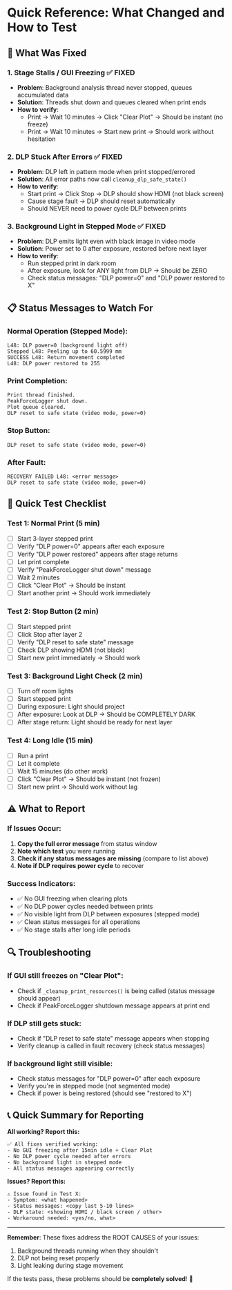 # Quick Reference: What Changed and How to Test

## 🎯 What Was Fixed

### 1. **Stage Stalls / GUI Freezing** ✅ FIXED
- **Problem**: Background analysis thread never stopped, queues accumulated data
- **Solution**: Threads shut down and queues cleared when print ends
- **How to verify**: 
  - Print → Wait 10 minutes → Click "Clear Plot" → Should be instant (no freeze)
  - Print → Wait 10 minutes → Start new print → Should work without hesitation

### 2. **DLP Stuck After Errors** ✅ FIXED  
- **Problem**: DLP left in pattern mode when print stopped/errored
- **Solution**: All error paths now call `cleanup_dlp_safe_state()`
- **How to verify**:
  - Start print → Click Stop → DLP should show HDMI (not black screen)
  - Cause stage fault → DLP should reset automatically
  - Should NEVER need to power cycle DLP between prints

### 3. **Background Light in Stepped Mode** ✅ FIXED
- **Problem**: DLP emits light even with black image in video mode
- **Solution**: Power set to 0 after exposure, restored before next layer
- **How to verify**:
  - Run stepped print in dark room
  - After exposure, look for ANY light from DLP → Should be ZERO
  - Check status messages: "DLP power=0" and "DLP power restored to X"

## 📋 Status Messages to Watch For

### Normal Operation (Stepped Mode):
```
L48: DLP power=0 (background light off)
Stepped L48: Peeling up to 60.5999 mm
SUCCESS L48: Return movement completed
L48: DLP power restored to 255
```

### Print Completion:
```
Print thread finished.
PeakForceLogger shut down.
Plot queue cleared.
DLP reset to safe state (video mode, power=0)
```

### Stop Button:
```
DLP reset to safe state (video mode, power=0)
```

### After Fault:
```
RECOVERY FAILED L48: <error message>
DLP reset to safe state (video mode, power=0)
```

## 🧪 Quick Test Checklist

### Test 1: Normal Print (5 min)
- [ ] Start 3-layer stepped print
- [ ] Verify "DLP power=0" appears after each exposure
- [ ] Verify "DLP power restored" appears after stage returns
- [ ] Let print complete
- [ ] Verify "PeakForceLogger shut down" message
- [ ] Wait 2 minutes
- [ ] Click "Clear Plot" → Should be instant
- [ ] Start another print → Should work immediately

### Test 2: Stop Button (2 min)
- [ ] Start stepped print
- [ ] Click Stop after layer 2
- [ ] Verify "DLP reset to safe state" message
- [ ] Check DLP showing HDMI (not black)
- [ ] Start new print immediately → Should work

### Test 3: Background Light Check (2 min)
- [ ] Turn off room lights
- [ ] Start stepped print
- [ ] During exposure: Light should project
- [ ] After exposure: Look at DLP → Should be COMPLETELY DARK
- [ ] After stage return: Light should be ready for next layer

### Test 4: Long Idle (15 min)
- [ ] Run a print
- [ ] Let it complete
- [ ] Wait 15 minutes (do other work)
- [ ] Click "Clear Plot" → Should be instant (not frozen)
- [ ] Start new print → Should work without lag

## ⚠️ What to Report

### If Issues Occur:
1. **Copy the full error message** from status window
2. **Note which test** you were running
3. **Check if any status messages are missing** (compare to list above)
4. **Note if DLP requires power cycle** to recover

### Success Indicators:
- ✅ No GUI freezing when clearing plots
- ✅ No DLP power cycles needed between prints
- ✅ No visible light from DLP between exposures (stepped mode)
- ✅ Clean status messages for all operations
- ✅ No stage stalls after long idle periods

## 🔍 Troubleshooting

### If GUI still freezes on "Clear Plot":
- Check if `_cleanup_print_resources()` is being called (status message should appear)
- Check if PeakForceLogger shutdown message appears at print end

### If DLP still gets stuck:
- Check if "DLP reset to safe state" message appears when stopping
- Verify cleanup is called in fault recovery (check status messages)

### If background light still visible:
- Check status messages for "DLP power=0" after each exposure
- Verify you're in stepped mode (not segmented mode)
- Check if power is being restored (should see "restored to X")

## 📞 Quick Summary for Reporting

**All working? Report this:**
```
✅ All fixes verified working:
- No GUI freezing after 15min idle + Clear Plot
- No DLP power cycle needed after errors
- No background light in stepped mode
- All status messages appearing correctly
```

**Issues? Report this:**
```
⚠️ Issue found in Test X:
- Symptom: <what happened>
- Status messages: <copy last 5-10 lines>
- DLP state: <showing HDMI / black screen / other>
- Workaround needed: <yes/no, what>
```

---

**Remember**: These fixes address the ROOT CAUSES of your issues:
1. Background threads running when they shouldn't
2. DLP not being reset properly
3. Light leaking during stage movement

If the tests pass, these problems should be **completely solved**! 🎉
